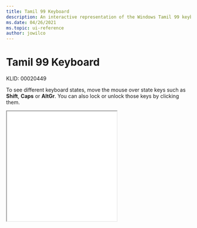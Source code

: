 ```yaml
---
title: Tamil 99 Keyboard
description: An interactive representation of the Windows Tamil 99 keyboard. To see different keyboard states, click or move the mouse over the state keys.
ms.date: 04/26/2021
ms.topic: ui-reference
author: jowilco
---
```


# Tamil 99 Keyboard

KLID: 00020449

To see different keyboard states, move the mouse over state keys such as **Shift**, **Caps** or **AltGr**. You can also lock or unlock those keys by clicking them.

<iframe src="kbdtam99.html" height="300"></iframe>
